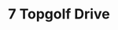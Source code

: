 ---
title: 7 Topgolf Drive
address: 7 Topgolf Dr, San Jose, CA 95002
developer: LH Housing
municipality: San Jose
units: 780
phase: Under Review
permits:
    H24-018:
        status: Under Review
        initial_date: 2024-04-02
        final_date: None
        apn: [01548004]
        address: 7 Topgolf Dr, San Jose, CA 95002
        description: Development permit to allow the construction of eight 7-story buildings consisting of 780 units of 100% affordable housing and 16,238 square feet of commercial space on 3.28-gross acre site.
        names: Curtis Wong w/ Cloud Apartments;
    PRE23-238:
        status: Complete
        initial_date: 2023-11-30
        final_date: 2023-12-11
        apn: [01548004]
        address: 7 Topgolf Dr, San Jose, CA 95002
        description: SB330 preapplication for 8 multifamily unit buildings with 804 units
        names: sungbin Kim w/ KND Company;
geometry: ['37.42361145162359', '-121.96867732112852']
published: True
---